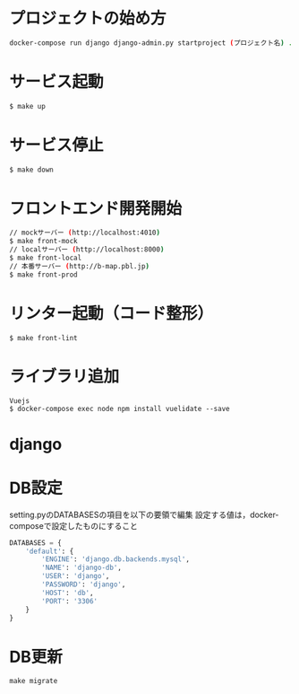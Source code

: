 # プロジェクトの始め方
```bash
docker-compose run django django-admin.py startproject (プロジェクト名) .
```



# サービス起動
```bash
$ make up
```
# サービス停止
```bash
$ make down
```

# フロントエンド開発開始
```bash
// mockサーバー (http://localhost:4010)
$ make front-mock
// localサーバー (http://localhost:8000)
$ make front-local
// 本番サーバー (http://b-map.pbl.jp)
$ make front-prod
```

# リンター起動（コード整形）
```
$ make front-lint
```

# ライブラリ追加
```
Vuejs
$ docker-compose exec node npm install vuelidate --save
```

# django

# DB設定
setting.pyのDATABASESの項目を以下の要領で編集
設定する値は，docker-composeで設定したものにすること
```bash:setting.py
DATABASES = {
    'default': {
        'ENGINE': 'django.db.backends.mysql',
        'NAME': 'django-db',
        'USER': 'django',
        'PASSWORD': 'django',
        'HOST': 'db',
        'PORT': '3306'
    }
}
```
# DB更新
```
make migrate
```
